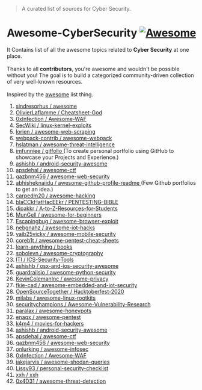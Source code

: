 > A curated list of sources for Cyber Security.

# **Awesome-CyberSecurity** [![Awesome](https://cdn.rawgit.com/sindresorhus/awesome/d7305f38d29fed78fa85652e3a63e154dd8e8829/media/badge.svg)](https://github.com/sindresorhus/awesome)

It Contains list of all the awesome topics related to **Cyber Security** at one place.<br />
<br />
Thanks to all **contributors**, you're awesome and wouldn't be possible without you! The goal is to build a categorized community-driven collection of very well-known resources.<br />
<br />
Inspired by the [awesome](https://github.com/sindresorhus/awesome) list thing.
<br />
1.  [ sindresorhus /
awesome ](https://github.com/sindresorhus/awesome#readme) <br />
2.  [ OlivierLaflamme / Cheatsheet-God ](https://github.com/OlivierLaflamme/Cheatsheet-God) <br />
3.  [ 0xInfection /
Awesome-WAF ](https://github.com/0xInfection/Awesome-WAF) <br />
4.  [ SecWiki /
linux-kernel-exploits ](https://github.com/SecWiki/linux-kernel-exploits) <br />
5.  [ lorien /
awesome-web-scraping ](https://github.com/lorien/awesome-web-scraping) <br />
6.  [ webpack-contrib /
awesome-webpack ](https://github.com/webpack-contrib/awesome-webpack) <br />
7.  [ hslatman /
awesome-threat-intelligence ](https://github.com/hslatman/awesome-threat-intelligence) <br />
8.  [ imfunniee /
gitfolio ](https://github.com/imfunniee/gitfolio) (To create personal portfolio using GitHub to showcase your Projects and Experience.) <br />
9.  [ ashishb /
android-security-awesome ](https://github.com/ashishb/android-security-awesome) <br />
10. [ apsdehal /
awesome-ctf ](https://github.com/apsdehal/awesome-ctf) <br />
11. [ qazbnm456 /
awesome-web-security ](https://github.com/qazbnm456/awesome-web-security) <br />
12. [ abhisheknaiidu /
awesome-github-profile-readme ](https://github.com/abhisheknaiidu/awesome-github-profile-readme) (Few Github portfolios to get an idea.) <br />
13. [ carpedm20 /
awesome-hacking ](https://github.com/carpedm20/awesome-hacking) <br />
14. [ blaCCkHatHacEEkr /
PENTESTING-BIBLE ](https://github.com/blaCCkHatHacEEkr/PENTESTING-BIBLE) <br />
15. [ dipakkr /
A-to-Z-Resources-for-Students ](https://github.com/dipakkr/A-to-Z-Resources-for-Students) <br />
16. [ MunGell /
awesome-for-beginners ](https://github.com/MunGell/awesome-for-beginners) <br />
17. [ Escapingbug /
awesome-browser-exploit ](https://github.com/Escapingbug/awesome-browser-exploit) <br />
18. [ nebgnahz /
awesome-iot-hacks ](https://github.com/nebgnahz/awesome-iot-hacks) <br />
19. [ vaib25vicky /
awesome-mobile-security ](https://github.com/vaib25vicky/awesome-mobile-security) <br />
20. [ coreb1t /
awesome-pentest-cheat-sheets ](https://github.com/coreb1t/awesome-pentest-cheat-sheets) <br />
21. [ learn-anything /
books ](https://github.com/learn-anything/books#security) <br />
22. [ sobolevn / awesome-cryptography ](https://github.com/sobolevn/awesome-cryptography) <br />
23. [ ITI /
ICS-Security-Tools ](https://github.com/ITI/ICS-Security-Tools) <br />
24. [ ashishb /
osx-and-ios-security-awesome ](https://github.com/ashishb/osx-and-ios-security-awesome) <br />
25. [ guardrailsio /
awesome-python-security ](https://github.com/guardrailsio/awesome-python-security) <br />
26. [ KevinColemanInc /
awesome-privacy ](https://github.com/KevinColemanInc/awesome-privacy) <br />
27. [ fkie-cad /
awesome-embedded-and-iot-security ](https://github.com/fkie-cad/awesome-embedded-and-iot-security) <br />
28. [ OpenSourceTogether /
Hacktoberfest-2020 ](https://github.com/OpenSourceTogether/Hacktoberfest-2020) <br />
29. [ milabs /
awesome-linux-rootkits ](https://github.com/milabs/awesome-linux-rootkits) <br />
30. [ securitychampions /
Awesome-Vulnerability-Research ](https://github.com/securitychampions/Awesome-Vulnerability-Research) <br />
31. [ paralax /
awesome-honeypots ](https://github.com/paralax/awesome-honeypots) <br />
32. [ enaqx /
awesome-pentest ](https://github.com/enaqx/awesome-pentest) <br />
33. [ k4m4 /
movies-for-hackers ](https://github.com/k4m4/movies-for-hackers) <br />
34. [ ashishb /
android-security-awesome ](https://github.com/ashishb/android-security-awesome) <br />
35. [ apsdehal /
awesome-ctf ](https://github.com/apsdehal/awesome-ctf) <br />
36. [ qazbnm456 /
awesome-web-security ](https://github.com/qazbnm456/awesome-web-security) <br />
37. [ onlurking /
awesome-infosec ](https://github.com/onlurking/awesome-infosec) <br />
38. [ 0xInfection /
Awesome-WAF ](https://github.com/0xInfection/Awesome-WAF) <br />
39. [ jakejarvis /
awesome-shodan-queries ](https://github.com/jakejarvis/awesome-shodan-queries) <br />
40. [ Lissy93 /
personal-security-checklist ](https://github.com/Lissy93/personal-security-checklist) <br />
41. [ xxh /
xxh ](https://github.com/xxh/xxh) <br />
42. [ 0x4D31 /
awesome-threat-detection ](https://github.com/0x4D31/awesome-threat-detection) <br />

